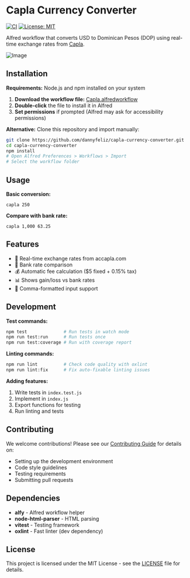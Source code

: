 # Capla Currency Converter

[![CI](https://github.com/DannyFeliz/capla-alfted/actions/workflows/ci.yml/badge.svg)](https://github.com/DannyFeliz/capla-alfted/actions)
[![License: MIT](https://img.shields.io/badge/License-MIT-yellow.svg)](https://opensource.org/licenses/MIT)

Alfred workflow that converts USD to Dominican Pesos (DOP) using real-time exchange rates from [Capla](https://accapla.com).

![Image](https://github.com/user-attachments/assets/5b0efde9-b3d5-43e6-9180-e164beb69685)

## Installation

**Requirements:** Node.js and npm installed on your system

1. **Download the workflow file:** [Capla.alfredworkflow](https://github.com/DannyFeliz/capla-alfted/blob/main/Capla.alfredworkflow)
2. **Double-click** the file to install it in Alfred
3. **Set permissions** if prompted (Alfred may ask for accessibility permissions)

**Alternative:** Clone this repository and import manually:
```bash
git clone https://github.com/dannyfeliz/capla-currency-converter.git
cd capla-currency-converter
npm install
# Open Alfred Preferences > Workflows > Import
# Select the workflow folder
```

## Usage

**Basic conversion:**
```
capla 250
```

**Compare with bank rate:**
```
capla 1,000 63.25
```

## Features

- 💱 Real-time exchange rates from accapla.com
- 🏦 Bank rate comparison
- 💰 Automatic fee calculation ($5 fixed + 0.15% tax)
- 📊 Shows gain/loss vs bank rates
- 🔢 Comma-formatted input support

## Development

**Test commands:**
```bash
npm test              # Run tests in watch mode
npm run test:run      # Run tests once
npm run test:coverage # Run with coverage report
```

**Linting commands:**
```bash
npm run lint          # Check code quality with oxlint
npm run lint:fix      # Fix auto-fixable linting issues
```

**Adding features:**
1. Write tests in `index.test.js`
2. Implement in `index.js`
3. Export functions for testing
4. Run linting and tests

## Contributing

We welcome contributions! Please see our [Contributing Guide](CONTRIBUTING.md) for details on:
- Setting up the development environment
- Code style guidelines
- Testing requirements
- Submitting pull requests

## Dependencies

- **alfy** - Alfred workflow helper
- **node-html-parser** - HTML parsing
- **vitest** - Testing framework
- **oxlint** - Fast linter (dev dependency)

## License

This project is licensed under the MIT License - see the [LICENSE](LICENSE) file for details. 